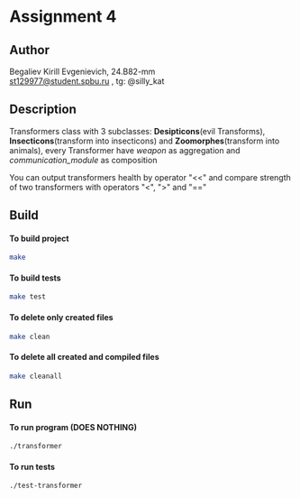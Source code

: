 # Assignment 4
## Author
Begaliev Kirill Evgenievich, 24.B82-mm <br>
st129977@student.spbu.ru , tg: @silly_kat
## Description
Transformers class with 3 subclasses: **Desipticons**(evil Transforms), **Insecticons**(transform into insecticons) and **Zoomorphes**(transform into animals), every Transformer have *weapon* as aggregation and *communication_module* as composition <br>

You can output transformers health by operator "<<" and compare strength of two transformers with operators "<", ">" and "=="
## Build
#### To build project
```bash
make
```
#### To build tests
```bash
make test
```
#### To delete only created files 
```bash
make clean
```
#### To delete all created and compiled files
```bash
make cleanall
```
## Run
#### To run program (DOES NOTHING)
```bash
./transformer
```
#### To run tests
```bash 
./test-transformer
```

